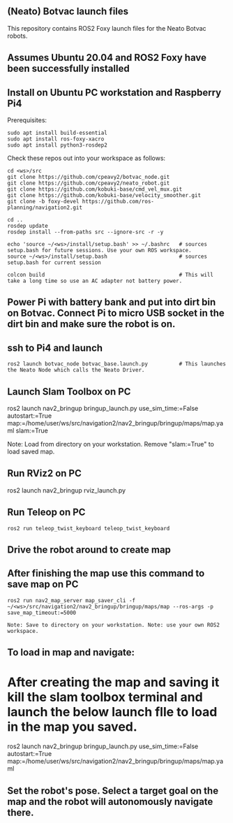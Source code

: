 ## (Neato) Botvac launch files
 
This repository contains ROS2 Foxy launch files for the Neato Botvac robots.
 
## Assumes Ubuntu 20.04 and ROS2 Foxy have been successfully installed
 
## Install on Ubuntu PC workstation and Raspberry Pi4
 
Prerequisites:
 
    sudo apt install build-essential
    sudo apt install ros-foxy-xacro
    sudo apt install python3-rosdep2
 
Check these repos out into your workspace as follows:
 
    cd <ws>/src
    git clone https://github.com/cpeavy2/botvac_node.git
    git clone https://github.com/cpeavy2/neato_robot.git
    git clone https://github.com/kobuki-base/cmd_vel_mux.git
    git clone https://github.com/kobuki-base/velocity_smoother.git
    git clone -b foxy-devel https://github.com/ros-planning/navigation2.git
     
    cd ..
    rosdep update
    rosdep install --from-paths src --ignore-src -r -y

    echo 'source ~/<ws>/install/setup.bash' >> ~/.bashrc   # sources setup.bash for future sessions. Use your own ROS workspace.
    source ~/<ws>/install/setup.bash                       # sources setup.bash for current session
    
    colcon build                                           # This will take a long time so use an AC adapter not battery power.
 
## Power Pi with battery bank and put into dirt bin on Botvac. Connect Pi to micro USB socket in the dirt bin and make sure the robot is on.
## ssh to Pi4 and launch

    ros2 launch botvac_node botvac_base.launch.py          # This launches the Neato Node which calls the Neato Driver.

## Launch Slam Toolbox on PC

   ros2 launch nav2_bringup bringup_launch.py use_sim_time:=False autostart:=True map:=/home/user/ws/src/navigation2/nav2_bringup/bringup/maps/map.yaml slam:=True
   
   Note: Load from directory on your workstation. Remove "slam:=True" to load saved map.

## Run RViz2 on PC

   ros2 launch nav2_bringup rviz_launch.py 

## Run Teleop on PC

    ros2 run teleop_twist_keyboard teleop_twist_keyboard
    
## Drive the robot around to create map

## After finishing the map use this command to save map on PC

    ros2 run nav2_map_server map_saver_cli -f ~/<ws>/src/navigation2/nav2_bringup/bringup/maps/map --ros-args -p save_map_timeout:=5000
    
    Note: Save to directory on your workstation. Note: use your own ROS2 workspace.
    
## To load in map and navigate: 

   # After creating the map and saving it kill the slam toolbox terminal and launch the below launch flle to load in the map you saved.

   ros2 launch nav2_bringup bringup_launch.py use_sim_time:=False autostart:=True map:=/home/user/ws/src/navigation2/nav2_bringup/bringup/maps/map.yaml
    
## Set the robot's pose. Select a target goal on the map and the robot will autonomously navigate there.
    
